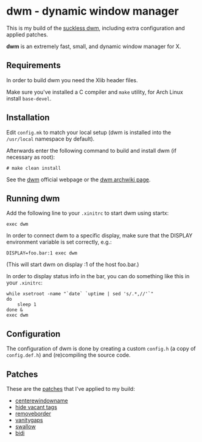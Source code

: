 # **dwm** - dynamic window manager

This is my build of the [suckless dwm](https://dwm.suckless.org/), including extra configuration and applied patches.

**dwm** is an extremely fast, small, and dynamic window manager for X.


## Requirements

In order to build dwm you need the Xlib header files.

Make sure you've installed a C compiler and `make` utility, for Arch Linux install `base-devel`.


## Installation

Edit `config.mk` to match your local setup (dwm is installed into
the `/usr/local` namespace by default).

Afterwards enter the following command to build and install dwm (if
necessary as root):

```
# make clean install
```

See the [dwm](https://dwm.suckless.org/) official webpage or the [dwm archwiki page](https://wiki.archlinux.org/title/Dwm).


## Running dwm

Add the following line to your `.xinitrc` to start dwm using startx:

```
exec dwm
```

In order to connect dwm to a specific display, make sure that
the DISPLAY environment variable is set correctly, e.g.:

```
DISPLAY=foo.bar:1 exec dwm
```

(This will start dwm on display :1 of the host foo.bar.)

In order to display status info in the bar, you can do something
like this in your `.xinitrc`:

```
while xsetroot -name "`date` `uptime | sed 's/.*,//'`"
do
    sleep 1
done &
exec dwm
```


## Configuration

The configuration of dwm is done by creating a custom `config.h` (a copy of `config.def.h`) and (re)compiling the source code.


## Patches

These are the [patches](https://dwm.suckless.org/patches/) that I've applied to my build:
- [centerewindowname](https://dwm.suckless.org/patches/centeredwindowname/dwm-centeredwindowname-20200723-f035e1e.diff)
- [hide vacant tags](https://dwm.suckless.org/patches/hide_vacant_tags/dwm-hide_vacant_tags-6.3.diff)
- [removeborder](https://dwm.suckless.org/patches/removeborder/dwm-removeborder-20220626-d3f93c7.diff)
- [vanitygaps](https://dwm.suckless.org/patches/vanitygaps/dwm-vanitygaps-20200610-f09418b.diff)
- [swallow](https://dwm.suckless.org/patches/swallow/dwm-swallow-6.3.diff)
- [bidi](https://dwm.suckless.org/patches/bidi/dwm-bidi-20220309-0386419.diff)

